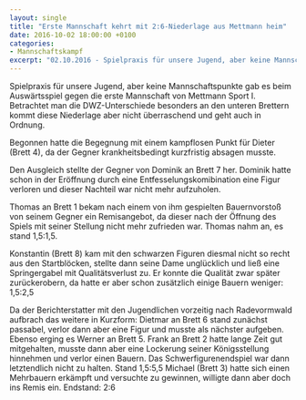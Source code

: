 ```yaml
---
layout: single
title: "Erste Mannschaft kehrt mit 2:6-Niederlage aus Mettmann heim"
date: 2016-10-02 18:00:00 +0100
categories: 
- Mannschaftskampf
excerpt: "02.10.2016 - Spielpraxis für unsere Jugend, aber keine Mannschaftspunkte gab es beim Auswärtsspiel gegen die erste Mannschaft von Mettmann Sport I."
---
```


Spielpraxis für unsere Jugend, aber keine Mannschaftspunkte gab es
beim Auswärtsspiel gegen die erste Mannschaft von Mettmann Sport
I. Betrachtet man die DWZ-Unterschiede besonders an den unteren
Brettern kommt diese Niederlage aber nicht überraschend und geht auch
in Ordnung.

Begonnen hatte die Begegnung mit einem kampflosen Punkt für Dieter
(Brett 4), da der Gegner krankheitsbedingt kurzfristig absagen musste.

Den Ausgleich stellte der Gegner von Dominik an Brett 7 her. Dominik
hatte schon in der Eröffnung durch eine Entfesselungskomibination eine
Figur verloren und dieser Nachteil war nicht mehr aufzuholen.

Thomas an Brett 1 bekam nach einem von ihm gespielten Bauernvorstoß
von seinem Gegner ein Remisangebot, da dieser nach der Öffnung des
Spiels mit seiner Stellung nicht mehr zufrieden war. Thomas nahm an,
es stand 1,5:1,5.

Konstantin (Brett 8) kam mit den schwarzen Figuren diesmal nicht so
recht aus den Startblöcken, stellte dann seine Dame unglücklich und
ließ eine Springergabel mit Qualitätsverlust zu. Er konnte die
Qualität zwar später zurückerobern, da hatte er aber schon zusätzlich
einige Bauern weniger: 1,5:2,5

Da der Berichterstatter mit den Jugendlichen vorzeitig nach
Radevormwald aufbrach das weitere in Kurzform: Dietmar an Brett 6
stand zunächst passabel, verlor dann aber eine Figur und musste als
nächster aufgeben. Ebenso erging es Werner an Brett 5. Frank an Brett
2 hatte lange Zeit gut mitgehalten, musste dann aber eine Lockerung
seiner Königsstellung hinnehmen und verlor einen Bauern. Das
Schwerfigurenendspiel war dann letztendlich nicht zu halten. Stand
1,5:5,5 Michael (Brett 3) hatte sich einen Mehrbauern erkämpft und
versuchte zu gewinnen, willigte dann aber doch ins Remis
ein. Endstand: 2:6
